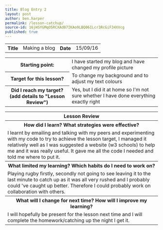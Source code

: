 ```yaml
---
title: Blog Entry 2
layout: post
author: ben.harper
permalink: /lesson-catchup/
source-id: 16jHSYGMqO5RCXAd07IKAo9LBQ06ILcr3RcGiF34XVcg
published: true
---
```

<table>
  <tr>
    <th>Title</th>
    <td>Making a blog</td>
    <th>Date</th>
    <td>15/09/16</td>
  </tr>
</table>


<table>
  <tr>
    <th>Starting point:</th>
    <td>I have started my blog and have changed my profile picture</td>
  </tr>
  <tr>
    <th>Target for this lesson?</th>
    <td>To change my background and to adjust my text colours</td>
  </tr>
  <tr>
    <th>Did I reach my target? 
(add details to "Lesson Review")</th>
    <td> Yes, but I did it at home so I'm not sure whether I have done everything exactly right</td>
  </tr>
</table>


<table>
  <tr>
    <th>Lesson Review</th>
  </tr>
  <tr>
    <th>How did I learn? What strategies were effective? </th>
  </tr>
  <tr>
    <td>I learnt by emailing and talking with my peers and experimenting with my code to try to achieve the lesson target, I managed it relatively well as I was suggested a website (w3 schools) to help me and it was really useful. It gave me all the code I needed and told me where to put it.</td>
  </tr>
  <tr>
    <th>What limited my learning? Which habits do I need to work on? </th>
  </tr>
  <tr>
    <td>Playing rugby firstly, secondly not going to see leaving it to the last minute to catch up as it was all very rushed and I probably could 've caught up better.  Therefore I could probably work on collaboration with others.</td>
  </tr>
  <tr>
    <th>What will I change for next time? How will I improve my learning?</th>
  </tr>
  <tr>
    <td>I will hopefully be present for the lesson next time and I will complete the homework/catching up the night I get it.</td>
  </tr>
</table>


